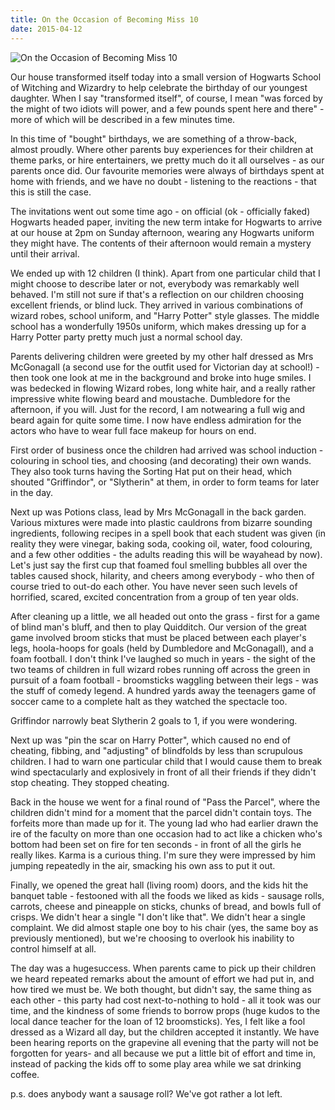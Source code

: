 ```yaml
---
title: On the Occasion of Becoming Miss 10
date: 2015-04-12
---
```


![On the Occasion of Becoming Miss 10](https://source.unsplash.com/X6cChncECA8/1600x900)

Our house transformed itself today into a small version of Hogwarts School of Witching and Wizardry to help celebrate the birthday of our youngest daughter. When I say "transformed itself", of course, I mean "was forced by the might of two idiots will power, and a few pounds spent here and there" - more of which will be described in a few minutes time.

In this time of "bought" birthdays, we are something of a throw-back, almost proudly. Where other parents buy experiences for their children at theme parks, or hire entertainers, we pretty much do it all ourselves - as our parents once did. Our favourite memories were always of birthdays spent at home with friends, and we have no doubt - listening to the reactions - that this is still the case.

The invitations went out some time ago - on official (ok - officially faked) Hogwarts headed paper, inviting the new term intake for Hogwarts to arrive at our house at 2pm on Sunday afternoon, wearing any Hogwarts uniform they might have. The contents of their afternoon would remain a mystery until their arrival.

We ended up with 12 children (I think). Apart from one particular child that I might choose to describe later or not, everybody was remarkably well behaved. I'm still not sure if that's a reflection on our children choosing excellent friends, or blind luck. They arrived in various combinations of wizard robes, school uniform, and "Harry Potter" style glasses. The middle school has a wonderfully 1950s uniform, which makes dressing up for a Harry Potter party pretty much just a normal school day.

Parents delivering children were greeted by my other half dressed as Mrs McGonagall (a second use for the outfit used for Victorian day at school!) - then took one look at me in the background and broke into huge smiles. I was bedecked in flowing Wizard robes, long white hair, and a really rather impressive white flowing beard and moustache. Dumbledore for the afternoon, if you will. Just for the record, I am notwearing a full wig and beard again for quite some time. I now have endless admiration for the actors who have to wear full face makeup for hours on end.

First order of business once the children had arrived was school induction - colouring in school ties, and choosing (and decorating) their own wands. They also took turns having the Sorting Hat put on their head, which shouted "Griffindor", or "Slytherin" at them, in order to form teams for later in the day.

Next up was Potions class, lead by Mrs McGonagall in the back garden. Various mixtures were made into plastic cauldrons from bizarre sounding ingredients, following recipes in a spell book that each student was given (in reality they were vinegar, baking soda, cooking oil, water, food colouring, and a few other oddities - the adults reading this will be wayahead by now). Let's just say the first cup that foamed foul smelling bubbles all over the tables caused shock, hilarity, and cheers among everybody - who then of course tried to out-do each other. You have never seen such levels of horrified, scared, excited concentration from a group of ten year olds.

After cleaning up a little, we all headed out onto the grass - first for a game of blind man's bluff, and then to play Quidditch. Our version of the great game involved broom sticks that must be placed between each player's legs, hoola-hoops for goals (held by Dumbledore and McGonagall), and a foam football. I don't think I've laughed so much in years - the sight of the two teams of children in full wizard robes running off across the green in pursuit of a foam football - broomsticks waggling between their legs - was the stuff of comedy legend. A hundred yards away the teenagers game of soccer came to a complete halt as they watched the spectacle too.

Griffindor narrowly beat Slytherin 2 goals to 1, if you were wondering.

Next up was "pin the scar on Harry Potter", which caused no end of cheating, fibbing, and "adjusting" of blindfolds by less than scrupulous children. I had to warn one particular child that I would cause them to break wind spectacularly and explosively in front of all their friends if they didn't stop cheating. They stopped cheating.

Back in the house we went for a final round of "Pass the Parcel", where the children didn't mind for a moment that the parcel didn't contain toys. The forfeits more than made up for it. The young lad who had earlier drawn the ire of the faculty on more than one occasion had to act like a chicken who's bottom had been set on fire for ten seconds - in front of all the girls he really likes. Karma is a curious thing. I'm sure they were impressed by him jumping repeatedly in the air, smacking his own ass to put it out.

Finally, we opened the great hall (living room) doors, and the kids hit the banquet table - festooned with all the foods we liked as kids - sausage rolls, carrots, cheese and pineapple on sticks, chunks of bread, and bowls full of crisps. We didn't hear a single "I don't like that". We didn't hear a single complaint. We did almost staple one boy to his chair (yes, the same boy as previously mentioned), but we're choosing to overlook his inability to control himself at all.

The day was a hugesuccess. When parents came to pick up their children we heard repeated remarks about the amount of effort we had put in, and how tired we must be. We both thought, but didn't say, the same thing as each other - this party had cost next-to-nothing to hold - all it took was our time, and the kindness of some friends to borrow props (huge kudos to the local dance teacher for the loan of 12 broomsticks). Yes, I felt like a fool dressed as a Wizard all day, but the children accepted it instantly. We have been hearing reports on the grapevine all evening that the party will not be forgotten for years- and all because we put a little bit of effort and time in, instead of packing the kids off to some play area while we sat drinking coffee.

p.s. does anybody want a sausage roll? We've got rather a lot left.